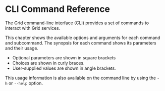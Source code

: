 # CLI Command Reference

<!--
  Copyright (c) 2019-2020 Cargill Incorporated
  Licensed under Creative Commons Attribution 4.0 International License
  https://creativecommons.org/licenses/by/4.0/
-->

The Grid command-line interface (CLI) provides a set of commands to interact
with Grid services.

This chapter shows the available options and arguments for each command and
subcommand. The synopsis for each command shows its parameters and their usage.

* Optional parameters are shown in square brackets
* Choices are shown in curly braces.
* User-supplied values are shown in angle brackets.

This usage information is also available on the command line by using the `-h`
or `--help` option.
